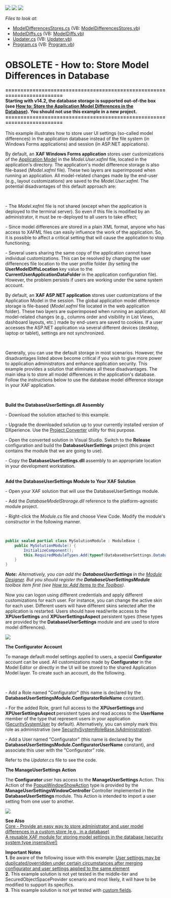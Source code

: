 <!-- default badges list -->
![](https://img.shields.io/endpoint?url=https://codecentral.devexpress.com/api/v1/VersionRange/134076420/10.1.4%2B)
[![](https://img.shields.io/badge/Open_in_DevExpress_Support_Center-FF7200?style=flat-square&logo=DevExpress&logoColor=white)](https://supportcenter.devexpress.com/ticket/details/E968)
[![](https://img.shields.io/badge/📖_How_to_use_DevExpress_Examples-e9f6fc?style=flat-square)](https://docs.devexpress.com/GeneralInformation/403183)
<!-- default badges end -->
<!-- default file list -->
*Files to look at*:

* [ModelDifferencesStores.cs](./CS/UserDiffsToDB.Module/ModelDifferencesStores.cs) (VB: [ModelDifferencesStores.vb](./VB/UserDiffsToDB.Module/ModelDifferencesStores.vb))
* [ModelDiffs.cs](./CS/UserDiffsToDB.Module/ModelDiffs.cs) (VB: [ModelDiffs.vb](./VB/UserDiffsToDB.Module/ModelDiffs.vb))
* [Updater.cs](./CS/UserDiffsToDB.Module/Updater.cs) (VB: [Updater.vb](./VB/UserDiffsToDB.Module/Updater.vb))
* [Program.cs](./CS/UserDiffsToDB.Win/Program.cs) (VB: [Program.vb](./VB/UserDiffsToDB.Win/Program.vb))
<!-- default file list end -->
# OBSOLETE - How to: Store Model Differences in Database


<p><strong>========================================================================</strong><br /><strong>Starting with v14.2, the database storage is supported out-of-the box (see <a href="https://documentation.devexpress.com/#Xaf/CustomDocument3698">How to: Store the Application Model Differences in the Database</a>). You should not use this example in a new project.</strong><br /><strong>========================================================================</strong><br /><br />This example illustrates how to store user UI settings (so-called model differences) in the application database instead of the file system (in Windows Forms applications) and session (in ASP.NET appications).</p>
<p>By default, an <strong>XAF Windows Forms application</strong> stores user customizations of the <a href="https://documentation.devexpress.com/xaf/CustomDocument2596.aspx"><u>Application Model</u></a> in the <em>Model.User.xafml</em> file, located in the application's directory. The application's model difference storage is also file-based (<em>Model.xafml</em> file). These two layers are superimposed when running an application. All model-related changes made by the end-user (e.g., layout customizations) are saved to the <em>Model.User.xafml</em>. The potential disadvantages of this default approach are:</p>
<br />
<p>- The <em>Model.xafm</em>l file is not shared (except when the application is deployed to the terminal server). So even if this file is modified by an administrator, it must be re-deployed to all users to take effect;</p>
<p>- Since model differences are stored in a plain XML format, anyone who has access to XAFML files can easily influence the work of the application. So, it is possible to affect a critical setting that will cause the application to stop functioning;</p>
<p>- Several users sharing the same copy of the application cannot have individual customizations. This can be resolved by changing the user differences file location to the user profile folder (by setting the <strong>UserModelDiffsLocation </strong>key value to the <strong>CurrentUserApplicationDataFolder </strong>in the application configuration file). However, the problem persists if users are working under the same system account.</p>
<p>By default, an <strong>XAF ASP.NET application</strong> stores user customizations of the Application Model in the session. The global application model difference storage is file-based (<em>Model.xafml</em> file located in the web application folder). These two layers are superimposed when running an application. All model-related changes (e.g., columns order and visibility in List Views, dashboard layouts, etc.) made by end-users are saved to cookies. If a user accesses the ASP.NET application via several different devices (desktop, laptop or tablet), settings are not synchronized.</p>
<br />
<p>Generally, you can use the default storage in most scenarios. However, the disadvantages listed above become critical if you wish to give more power to application administrators and enhance application security. This example provides a solution that eliminates all these disadvantages. The main idea is to store all model differences in the application's database. Follow the instructions below to use the database model difference storage in your XAF application.</p>
<p> </p>
<p><strong>Build the DatabaseUserSettings.dll Assembly</strong></p>
<p>- Download the solution attached to this example.</p>
<p>- Upgrade the downloaded solution up to your currently installed version of DXperience. Use the <a href="http://help.devexpress.com/ProjectConverter/CustomDocument2529.aspx"><u>Project Converter</u></a> utility for this purpose.</p>
<p>- Open the converted solution in Visual Studio. Switch to the <strong>Release </strong>configuration and build the <strong>DatabaseUserSettings</strong> project (this project contains the module that we are going to use).</p>
<p>- Copy the <strong>DatabaseUserSettings.dll</strong> assembly to an appropriate location in your development workstation.</p>
<p><strong><br /> Add the DatabaseUserSettings Module to Your XAF Solution</strong><strong><br /> </strong></p>
<p>- Open your XAF solution that will use the DatabaseUserSettings module.</p>
<p>- Add the <em>DatabaseModelStrorage.dll</em> reference to the platform-agnostic module project.</p>
<p>- Right-click the <em>Module.cs</em> file and choose View Code. Modify the module's constructor in the following manner.</p>
<p>          </p>


```cs
public sealed partial class MySolutionModule : ModuleBase {
    public MySolutionModule() {
        InitializeComponent();
        this.RequiredModuleTypes.Add(typeof(DatabaseUserSettings.DatabaseUserSettingsModule));
    }
}

```


<p><strong><em>Note:</em></strong> <em>Alternatively, you can add the </em><strong><em>DatabaseUserSettings </em></strong><em>in the </em><a href="https://documentation.devexpress.com/xaf/CustomDocument2828.aspx"><em><u>Module Designer</u></em></a><em>.</em> <em>But you should register the </em><strong><em>DatabaseUserSettingsModule</em></strong><em> toolbox item first (see </em><a href="http://msdn.microsoft.com/en-us/library/ms165355"><em><u>How to: Add Items to the Toolbox</u></em></a><em>).</em><em><br /> </em></p>
<p>Now you can logon using different credentials and apply different customizations for each user. For instance, you can change the active skin for each user. Different users will have different skins selected after the application is restarted. Users should have read/write access to the <strong>XPUserSettings</strong> and <strong>XPUserSettingsAspect</strong> persistent types (these types are provided by the <strong>DatabaseUserSettings</strong> module and are used to store model differences).</p>
<p><img src="https://raw.githubusercontent.com/DevExpress-Examples/obsolete-how-to-store-model-differences-in-database-e968/10.1.4+/media/c6fc6922-c9a8-4f37-bfe2-8febb1604152.png"></p>
<p><strong>The Configurator Account</strong><strong><br /> </strong></p>
<p>To manage default model settings applied to users, a special <strong>Configurator </strong>account can be used. All customizations made by <strong>Configurator </strong>in the Model Editor or directly in the UI will be stored to the shared Application Model layer. To create such an account, do the following.</p>
<br />
<p>- Add a Role named "Configurator" (this name is declared by the <strong>DatabaseUserSettingsModule.ConfiguratorRoleName</strong> constant).</p>
<p>- For the added Role, grant full access to the <strong>XPUserSettings </strong>and <strong>XPUserSettingsAspect </strong>persistent types and read access to the <strong>UserName </strong>member of the type that represent users in your application (<a href="https://documentation.devexpress.com/xaf/clsDevExpressExpressAppSecurityStrategySecuritySystemUsertopic.aspx"><u>SecuritySystemUser</u></a> by default). Alternatively, you can simply mark this role as administrative (see <a href="https://documentation.devexpress.com/xaf/DevExpressExpressAppSecurityStrategySecuritySystemRoleBase_IsAdministrativetopic.aspx"><u>SecuritySystemRoleBase.IsAdministrative</u></a>).</p>
<p>- Add a User named "Configurator" (this name is declared by the <strong>DatabaseUserSettingsModule.ConfiguratorUserName</strong> constant), and associate this user with the "Configurator" role.</p>
<p>Refer to the <em>Updater</em><em>.cs</em> file to see the code.</p>
<p><strong>The ManageUserSettings Action</strong><strong><br /> </strong></p>
<p>The <strong>Configurator </strong>user has access to the <strong>ManageUserSettings </strong>Action. This Action of the <a href="https://documentation.devexpress.com/xaf/clsDevExpressExpressAppActionsPopupWindowShowActiontopic.aspx"><u>PopupWindowShowAction</u></a> type is provided by the <strong>ManageUserSettingsWindowController </strong>Controller implemented in the <strong>DatabaseUserSettings </strong>module. This Action is intended to import a user setting from one user to another.</p>
<p><img src="https://raw.githubusercontent.com/DevExpress-Examples/obsolete-how-to-store-model-differences-in-database-e968/10.1.4+/media/7d995422-4fe2-4b06-bbb5-62d8d207cd83.png"></p>
<p><strong>See </strong><strong>A</strong><strong>lso</strong><strong><br /> </strong><a href="http://www.devexpress.com/issue=S32444"><u>Core - Provide an easy way to store administrator and user model differences in a custom store (e.g., in a database)</u></a><u><br /> A reusable XAF module for storing model settings in the database (security system type insensitive!)</u></p>
<p><strong>Import</strong><strong>a</strong><strong>nt</strong> <strong>Notes</strong><strong><br /> 1. </strong>Be aware of the following issue with this example: <a href="http://www.devexpress.com/issue=Q470416"><u>User settings may be duplicated/overridden under certain circumstances after merging configurator and user settings applied to the same element</u></a><u><br /> </u><strong>2.</strong> This example solution is not yet tested in the middle-tier and SecuredObjectSpaceProvider scenario and most likely, it will have to be modified to support its specifics.<br /> <strong>3.</strong> This example solution is not yet tested with <a href="https://documentation.devexpress.com/#Xaf/CustomDocument3583"><u>custom fields</u></a>.</p>

<br/>


